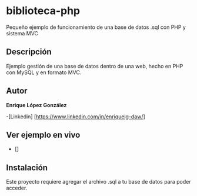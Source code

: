 # biblioteca-php
Pequeño ejemplo de funcionamiento de una base de datos .sql con PHP y sistema MVC

## Descripción
Ejemplo gestión de una base de datos dentro de una web, hecho en PHP con MySQL y en formato MVC.

## Autor
**Enrique López González**

-[Linkedin] [https://www.linkedin.com/in/enriquelg-daw/]

## Ver ejemplo en vivo
- []

## Instalación
Este proyecto requiere agregar el archivo .sql a tu base de datos para poder acceder.
